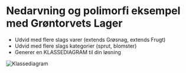 # Nedarvning og polimorfi eksempel med Grøntorvets Lager 

- Udvid med flere slags varer (extends Grøsnag, extends Frugt)
- Udvid med flere slags kategorier (sprut, blomster)
- Generer en KLASSEDIAGRAM til din løsning

![Klassediagram](https://raw.githubusercontent.com/andracs/NedarvningPolimorfi/master/Klassediagram.png)
